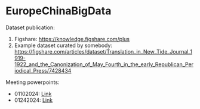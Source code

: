 # EuropeChinaBigData

Dataset publication:
1. Figshare: https://knowledge.figshare.com/plus
2. Example dataset curated by somebody: https://figshare.com/articles/dataset/Translation_in_New_Tide_Journal_1919-1922_and_the_Canonization_of_May_Fourth_in_the_early_Republican_Periodical_Press/7428434

Meeting powerpoints:
- 01102024: [Link](https://docs.google.com/presentation/d/1bI1RaA9nndqqGjEg7tHXtz5j9Zx34kO1MVUfU215A0w/edit#slide=id.p)
- 01242024: [Link](https://docs.google.com/presentation/d/121fimz24s8QdDAPXk0WwgtBeJ_l3WMdN-o7xG1NR7Vw/edit#slide=id.p)

